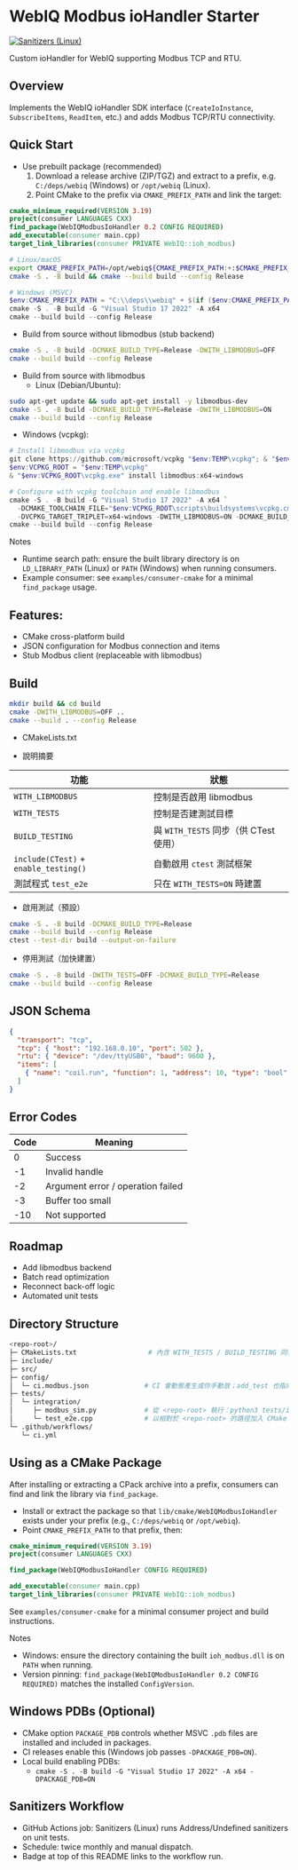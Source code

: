 # WebIQ Modbus ioHandler Starter

[![Sanitizers (Linux)](https://github.com/RexHung/webiq-modbus-iohandler/actions/workflows/sanitizers.yml/badge.svg)](https://github.com/RexHung/webiq-modbus-iohandler/actions/workflows/sanitizers.yml)

Custom ioHandler for WebIQ supporting Modbus TCP and RTU.

## Overview
Implements the WebIQ ioHandler SDK interface (`CreateIoInstance`, `SubscribeItems`, `ReadItem`, etc.) and adds Modbus TCP/RTU connectivity.

## Quick Start

- Use prebuilt package (recommended)
  1) Download a release archive (ZIP/TGZ) and extract to a prefix, e.g. `C:/deps/webiq` (Windows) or `/opt/webiq` (Linux).
  2) Point CMake to the prefix via `CMAKE_PREFIX_PATH` and link the target:

```cmake
cmake_minimum_required(VERSION 3.19)
project(consumer LANGUAGES CXX)
find_package(WebIQModbusIoHandler 0.2 CONFIG REQUIRED)
add_executable(consumer main.cpp)
target_link_libraries(consumer PRIVATE WebIQ::ioh_modbus)
```

```bash
# Linux/macOS
export CMAKE_PREFIX_PATH=/opt/webiq${CMAKE_PREFIX_PATH:+:$CMAKE_PREFIX_PATH}
cmake -S . -B build && cmake --build build --config Release
```

```powershell
# Windows (MSVC)
$env:CMAKE_PREFIX_PATH = "C:\\deps\\webiq" + $(if ($env:CMAKE_PREFIX_PATH) { ";$env:CMAKE_PREFIX_PATH" } else { "" })
cmake -S . -B build -G "Visual Studio 17 2022" -A x64
cmake --build build --config Release
```

- Build from source without libmodbus (stub backend)

```bash
cmake -S . -B build -DCMAKE_BUILD_TYPE=Release -DWITH_LIBMODBUS=OFF
cmake --build build --config Release
```

- Build from source with libmodbus
  - Linux (Debian/Ubuntu):

```bash
sudo apt-get update && sudo apt-get install -y libmodbus-dev
cmake -S . -B build -DCMAKE_BUILD_TYPE=Release -DWITH_LIBMODBUS=ON
cmake --build build --config Release
```

  - Windows (vcpkg):

```powershell
# Install libmodbus via vcpkg
git clone https://github.com/microsoft/vcpkg "$env:TEMP\vcpkg"; & "$env:TEMP\vcpkg\bootstrap-vcpkg.bat"
$env:VCPKG_ROOT = "$env:TEMP\vcpkg"
& "$env:VCPKG_ROOT\vcpkg.exe" install libmodbus:x64-windows

# Configure with vcpkg toolchain and enable libmodbus
cmake -S . -B build -G "Visual Studio 17 2022" -A x64 `
  -DCMAKE_TOOLCHAIN_FILE="$env:VCPKG_ROOT\scripts\buildsystems\vcpkg.cmake" `
  -DVCPKG_TARGET_TRIPLET=x64-windows -DWITH_LIBMODBUS=ON -DCMAKE_BUILD_TYPE=Release
cmake --build build --config Release
```

Notes
- Runtime search path: ensure the built library directory is on `LD_LIBRARY_PATH` (Linux) or `PATH` (Windows) when running consumers.
- Example consumer: see `examples/consumer-cmake` for a minimal `find_package` usage.

## Features:
- CMake cross-platform build
- JSON configuration for Modbus connection and items
- Stub Modbus client (replaceable with libmodbus)

## Build
```bash
mkdir build && cd build
cmake -DWITH_LIBMODBUS=OFF ..
cmake --build . --config Release
```

* CMakeLists.txt
- 說明摘要

| 功能                                    | 狀態                            |
| ------------------------------------- | ----------------------------- |
| `WITH_LIBMODBUS`                      | 控制是否啟用 libmodbus              |
| `WITH_TESTS`                          | 控制是否建測試目標                     |
| `BUILD_TESTING`                       | 與 `WITH_TESTS` 同步（供 CTest 使用） |
| `include(CTest)` + `enable_testing()` | 自動啟用 `ctest` 測試框架             |
| 測試程式 `test_e2e`                       | 只在 `WITH_TESTS=ON` 時建置        |

- 啟用測試（預設）
```bash
cmake -S . -B build -DCMAKE_BUILD_TYPE=Release
cmake --build build --config Release
ctest --test-dir build --output-on-failure
```
- 停用測試（加快建置）
```bash
cmake -S . -B build -DWITH_TESTS=OFF -DCMAKE_BUILD_TYPE=Release
cmake --build build --config Release
```


## JSON Schema
```json
{
  "transport": "tcp",
  "tcp": { "host": "192.168.0.10", "port": 502 },
  "rtu": { "device": "/dev/ttyUSB0", "baud": 9600 },
  "items": [
    { "name": "coil.run", "function": 1, "address": 10, "type": "bool", "poll_ms": 200 }
  ]
}
```

## Error Codes
| Code | Meaning                           |
| ---- | --------------------------------- |
| 0    | Success                           |
| -1   | Invalid handle                    |
| -2   | Argument error / operation failed |
| -3   | Buffer too small                  |
| -10  | Not supported                     |


## Roadmap
- Add libmodbus backend
- Batch read optimization
- Reconnect back-off logic
- Automated unit tests


## Directory Structure
```bash
<repo-root>/
├─ CMakeLists.txt                  # 內含 WITH_TESTS / BUILD_TESTING 同步 & add_executable(test_e2e …)
├─ include/
├─ src/
├─ config/
│  └─ ci.modbus.json              # CI 會動態產生或你手動放；add_test 也指向此路徑
├─ tests/
│  └─ integration/
│     ├─ modbus_sim.py            # 從 <repo-root> 執行：python3 tests/integration/modbus_sim.py
│     └─ test_e2e.cpp             # 以相對於 <repo-root> 的路徑加入 CMake
└─ .github/workflows/
   └─ ci.yml
```

## Using as a CMake Package

After installing or extracting a CPack archive into a prefix, consumers can find and link the library via `find_package`.

- Install or extract the package so that `lib/cmake/WebIQModbusIoHandler` exists under your prefix (e.g., `C:/deps/webiq` or `/opt/webiq`).
- Point `CMAKE_PREFIX_PATH` to that prefix, then:

```cmake
cmake_minimum_required(VERSION 3.19)
project(consumer LANGUAGES CXX)

find_package(WebIQModbusIoHandler CONFIG REQUIRED)

add_executable(consumer main.cpp)
target_link_libraries(consumer PRIVATE WebIQ::ioh_modbus)
```

See `examples/consumer-cmake` for a minimal consumer project and build instructions.

Notes
- Windows: ensure the directory containing the built `ioh_modbus.dll` is on `PATH` when running.
- Version pinning: `find_package(WebIQModbusIoHandler 0.2 CONFIG REQUIRED)` matches the installed `ConfigVersion`.

## Windows PDBs (Optional)

- CMake option `PACKAGE_PDB` controls whether MSVC `.pdb` files are installed and included in packages.
- CI releases enable this (Windows job passes `-DPACKAGE_PDB=ON`).
- Local build enabling PDBs:
  - `cmake -S . -B build -G "Visual Studio 17 2022" -A x64 -DPACKAGE_PDB=ON`

## Sanitizers Workflow

- GitHub Actions job: Sanitizers (Linux) runs Address/Undefined sanitizers on unit tests.
- Schedule: twice monthly and manual dispatch.
- Badge at top of this README links to the workflow run.

